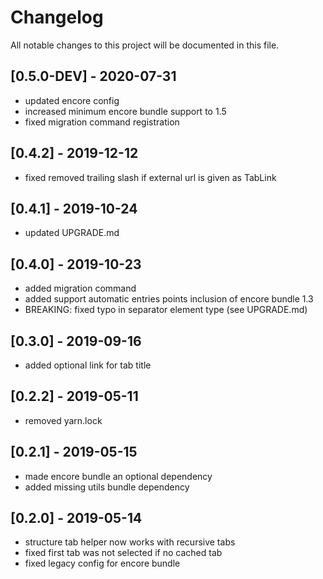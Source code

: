 # Changelog
All notable changes to this project will be documented in this file.


## [0.5.0-DEV] - 2020-07-31
* updated encore config
* increased minimum encore bundle support to 1.5
* fixed migration command registration

## [0.4.2] - 2019-12-12

* fixed removed trailing slash if external url is given as TabLink

## [0.4.1] - 2019-10-24

* updated UPGRADE.md

## [0.4.0] - 2019-10-23

* added migration command
* added support automatic entries points inclusion of encore bundle 1.3
* BREAKING: fixed typo in separator element type (see UPGRADE.md)

## [0.3.0] - 2019-09-16

* added optional link for tab title

## [0.2.2] - 2019-05-11

* removed yarn.lock

## [0.2.1] - 2019-05-15

* made encore bundle an optional dependency
* added missing utils bundle dependency

## [0.2.0] - 2019-05-14

* structure tab helper now works with recursive tabs
* fixed first tab was not selected if no cached tab
* fixed legacy config for encore bundle
